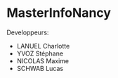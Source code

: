 # MasterInfoNancy

Developpeurs:
 - LANUEL Charlotte
 - YVOZ Stéphane
 - NICOLAS Maxime
 - SCHWAB Lucas
